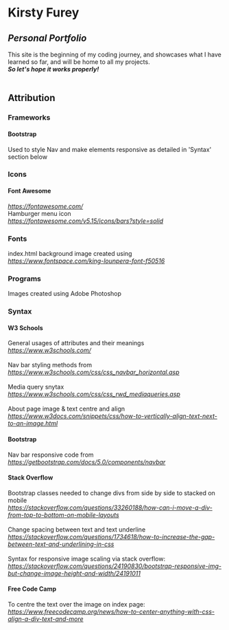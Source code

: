 # Kirsty Furey
## _Personal Portfolio_

This site is the beginning of my coding journey, and showcases what I have learned so far, and will be home to all my projects.</br>
***So let's hope it works properly!***
</br>
</br>
## Attribution ##
### Frameworks ###
#### Bootstrap ####
Used to style Nav and make elements responsive as detailed in 'Syntax' section below
</br>

### Icons ###
#### Font Awesome ####
*https://fontawesome.com/*
</br>
Hamburger menu icon
</br>
*https://fontawesome.com/v5.15/icons/bars?style=solid*

### Fonts ###
index.html background image created using
</br>
*https://www.fontspace.com/king-lounpera-font-f50516*
</br>

### Programs ###
Images created using Adobe Photoshop
</br>

### Syntax ###

#### W3 Schools ####
General usages of attributes and their meanings
</br>
*https://www.w3schools.com/*
</br>
</br>
Nav bar styling methods from
</br>
*https://www.w3schools.com/css/css_navbar_horizontal.asp*
</br>
</br>
Media query snytax
*https://www.w3schools.com/css/css_rwd_mediaqueries.asp*
</br>
</br>
About page image & text centre and align
</br>
*https://www.w3docs.com/snippets/css/how-to-vertically-align-text-next-to-an-image.html*
</br>
#### Bootstrap ####
Nav bar responsive code from
</br>
*https://getbootstrap.com/docs/5.0/components/navbar*
</br>
#### Stack Overflow ####
Bootstrap classes needed to change divs from side by side to stacked on mobile
</br>
*https://stackoverflow.com/questions/33260188/how-can-i-move-a-div-from-top-to-bottom-on-mobile-layouts*
</br>
</br>
Change spacing between text and text underline
*https://stackoverflow.com/questions/1734618/how-to-increase-the-gap-between-text-and-underlining-in-css*
</br>
</br>
Syntax for responsive image scaling via stack overflow:
</br>
*https://stackoverflow.com/questions/24190830/bootstrap-responsive-img-but-change-image-height-and-width/24191011*
</br>

#### Free Code Camp ####
To centre the text over the image on index page: 
</br>
*https://www.freecodecamp.org/news/how-to-center-anything-with-css-align-a-div-text-and-more*
</br>
